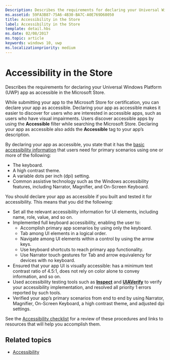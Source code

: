 ```yaml
---
Description: Describes the requirements for declaring your Universal Windows Platform (UWP) app as accessible in the Microsoft Store.
ms.assetid: 59FA3B87-75A6-4B30-BA7C-A0E769D68050
title: Accessibility in the Store
label: Accessibility in the Store
template: detail.hbs
ms.date: 02/08/2017
ms.topic: article
keywords: windows 10, uwp
ms.localizationpriority: medium
---
```

# Accessibility in the Store  



Describes the requirements for declaring your Universal Windows Platform (UWP) app as accessible in the Microsoft Store.

While submitting your app to the Microsoft Store for certification, you can declare your app as accessible. Declaring your app as accessible makes it easier to discover for users who are interested in accessible apps, such as users who have visual impairments. Users discover accessible apps by using the **Accessible** filter while searching the Microsoft Store. Declaring your app as accessible also adds the **Accessible** tag to your app’s description.

By declaring your app as accessible, you state that it has the [basic accessibility information](basic-accessibility-information.md) that users need for primary scenarios using one or more of the following:

* The keyboard.
* A high contrast theme.
* A variable dots per inch (dpi) setting.
* Common assistive technology such as the Windows accessibility features, including Narrator, Magnifier, and On-Screen Keyboard.

You should declare your app as accessible if you built and tested it for accessibility. This means that you did the following:

* Set all the relevant accessibility information for UI elements, including name, role, value, and so on.
* Implemented full keyboard accessibility, enabling the user to:
    * Accomplish primary app scenarios by using only the keyboard.
    * Tab among UI elements in a logical order.
    * Navigate among UI elements within a control by using the arrow keys.
    * Use keyboard shortcuts to reach primary app functionality.
    * Use Narrator touch gestures for Tab and arrow equivalency for devices with no keyboard.
* Ensured that your app UI is visually accessible: has a minimum text contrast ratio of 4.5:1, does not rely on color alone to convey information, and so on.
* Used accessibility testing tools such as [**Inspect**](https://msdn.microsoft.com/library/windows/desktop/Dd318521) and [**UIAVerify**](https://msdn.microsoft.com/library/windows/desktop/Hh920986) to verify your accessibility implementation, and resolved all priority 1 errors reported by such tools.
* Verified your app’s primary scenarios from end to end by using Narrator, Magnifier, On-Screen Keyboard, a high contrast theme, and adjusted dpi settings.

See the [Accessibility checklist](accessibility-checklist.md) for a review of these procedures and links to resources that will help you accomplish them.

<span id="related_topics"/>

## Related topics    
* [Accessibility](accessibility.md) 
